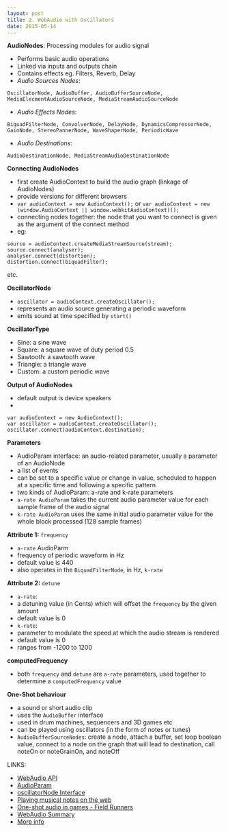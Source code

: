 ```yaml
---
layout: post
title: 2. WebAudio with Oscillators
date: 2015-05-14
---
```

**AudioNodes**: Processing modules for audio signal

- Performs basic audio operations
- Linked via inputs and outputs chain
- Contains effects eg. Filters, Reverb, Delay
- *Audio Sources Nodes*:
```
OscillatorNode, AudioBuffer, AudioBufferSourceNode, MediaElecmentAudioSourceNode, MediaStreamAudioSourceNode
```
- *Audio Effects Nodes*:
```
BiquadFilterNode, ConvolverNode, DelayNode, DynamicsCompressorNode, GainNode, StereoPannerNode, WaveShaperNode, PeriodicWave
```
- *Audio Destinations*:
```
AudioDestinationNode, MediaStreamAudioDestinationNode
```

**Connecting AudioNodes**

- first create AudioContext to build the audio graph (linkage of AudioNodes)
- provide versions for different browsers 
- `var audioContext = new AudioContext();` or `var audioContext = new (window.AudioContext || window.webkitAudioContext)();`
- connecting nodes together: the node that you want to connect is given as the argument of the connect method
- eg:
```
source = audioContext.createMediaStreamSource(stream);
source.connect(analyser);
analyser.connect(distortion);
distortion.connect(biquadFilter);
```
etc.

**OscillatorNode**

- `oscillator = audioContext.createOscillator();`
- represents an audio source generating a periodic waveform
- emits sound at time specified by `start()`


**OscillatorType**

- Sine: a sine wave
- Square: a square wave of duty period 0.5
- Sawtooth: a sawtooth wave
- Triangle: a triangle wave
- Custom: a custom periodic wave


**Output of AudioNodes**

- default output is device speakers
- 
```
var audioContext = new AudioContext();
var oscillator = audioContext.createOscillator();
oscillator.connect(audioContext.destination);
```

**Parameters**

- AudioParam interface: an audio-related parameter, usually a parameter of an AudioNode
- a list of events
- can be set to a specific value or change in value, scheduled to happen at a specific time and following a specific pattern
- two kinds of AudioParam: a-rate and k-rate parameters
- `a-rate AudioParam` takes the current audio parameter value for each sample frame of the audio signal
- `k-rate AudioParam` uses the same initial audio parameter value for the whole block processed (128 sample frames)

**Attribute 1:** `frequency`

- `a-rate` AudioParm
- frequency of periodic waveform in Hz
- default value is 440
- also operates in the `BiquadFilterNode`, in Hz, `k-rate`

**Attribute 2:** `detune`

- `a-rate`:
- a detuning value (in Cents) which will offset the `frequency` by the given amount
- default value is 0
- `k-rate`:
- parameter to modulate the speed at which the audio stream is rendered
- default value is 0
- ranges from -1200 to 1200

**computedFrequency**

- both `frequency` and `detune` are `a-rate` parameters, used together to determine a `computedFrequency` value

**One-Shot behaviour**

- a sound or short audio clip
- uses the `AudioBuffer` interface
- used in drum machines, sequencers and 3D games etc
- can be played using oscillators (in the form of notes or tunes)
- `AudioBufferSourceNodes`: create a node, attach a buffer, set loop boolean value, connect to a node on the graph that will lead to destination, call noteOn or noteGrainOn, and noteOff

LINKS:

- [WebAudio API](https://developer.mozilla.org/en-US/docs/Web/API/Web_Audio_API/Using_Web_Audio_API)
- [AudioParam](https://developer.mozilla.org/en-US/docs/Web/API/AudioParam)
- [oscillatorNode Interface](http://webaudio.github.io/web-audio-api/#the-oscillatornode-interface)
- [Playing musical notes on the web](http://blog.chrislowis.co.uk/2013/06/05/playing-notes-web-audio-api.html)
- [One-shot audio in games - Field Runners](http://www.html5rocks.com/en/tutorials/webaudio/fieldrunners/)
- [WebAudio Summary](https://docs.webplatform.org/wiki/apis/webaudio)
- [More info](https://developer.tizen.org/documentation/articles/advanced-web-audio-api-usage)

